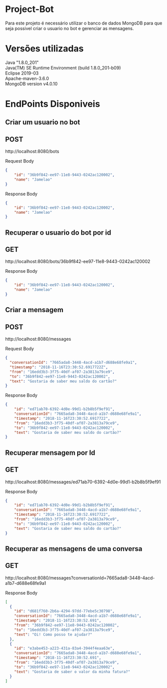 # Project-Bot

Para este projeto é necessário utilizar o banco de dados MongoDB para que seja possivel criar o usuario no bot e gerenciar as mensagens.

# Versões utilizadas
Java "1.8.0_201"<br>
Java(TM) SE Runtime Environment (build 1.8.0_201-b09)<br>
Eclipse 2019-03<br>
Apache-maven-3.6.0<br>
MongoDB version v4.0.10

<h1> EndPoints Disponiveis </h1>

<h2>Criar um usuario no bot</h2>

<h2>POST</h2>
http://localhost:8080/bots
<p>Request Body</p>

```json
{
	"id": "36b9f842-ee97-11e8-9443-0242ac120002",
	"name": "Jamelao"
}
```

<p>Response Body</p>

```json
{
	"id": "36b9f842-ee97-11e8-9443-0242ac120002",
	"name": "Jamelao"
}
```

<h2>Recuperar o usuario do bot por id</h2>

<h2>GET</h2>
http://localhost:8080/bots/36b9f842-ee97-11e8-9443-0242ac120002
<p>Response Body</p>

```json
{
    "id": "36b9f842-ee97-11e8-9443-0242ac120002",
    "name": "Jamelao"
}
```

<h2>Criar a mensagem</h2>

<h2>POST</h2>
http://localhost:8080/messages
<p>Request Body</p>

```json
{
  "conversationId": "7665ada8-3448-4acd-a1b7-d688e68fe9a1",
  "timestamp": "2018-11-16T23:30:52.6917722Z",
  "from": "16edd3b3-3f75-40df-af07-2a3813a79ce9",
  "to": "36b9f842-ee97-11e8-9443-0242ac120002",
  "text": "Gostaria de saber meu saldo do cartão?"
}
```

<p>Response Body</p>

```json
{
    "id": "ed71ab70-6392-4d0e-99d1-b2b8b5f9ef91",
    "conversationId": "7665ada8-3448-4acd-a1b7-d688e68fe9a1",
    "timestamp": "2018-11-16T23:30:52.6917722",
    "from": "16edd3b3-3f75-40df-af07-2a3813a79ce9",
    "to": "36b9f842-ee97-11e8-9443-0242ac120002",
    "text": "Gostaria de saber meu saldo do cartão?"
}
```

<h2>Recuperar mensagem por Id</h2>

<h2>GET</h2>
http://localhost:8080/messages/ed71ab70-6392-4d0e-99d1-b2b8b5f9ef91
<p>Response Body</p>

```json
{
    "id": "ed71ab70-6392-4d0e-99d1-b2b8b5f9ef91",
    "conversationId": "7665ada8-3448-4acd-a1b7-d688e68fe9a1",
    "timestamp": "2018-11-16T23:30:52.6917722",
    "from": "16edd3b3-3f75-40df-af07-2a3813a79ce9",
    "to": "36b9f842-ee97-11e8-9443-0242ac120002",
    "text": "Gostaria de saber meu saldo do cartão?"
}
```

<h2>Recuperar as mensagens de uma conversa</h2>

<h2>GET</h2>
http://localhost:8080/messages?conversationId=7665ada8-3448-4acd-a1b7-d688e68fe9a1
<p>Response Body</p>

```json
[
  {
    "id": "d681f760-2b6a-4294-97dd-77ebe5c30798",
    "conversationId": "7665ada8-3448-4acd-a1b7-d688e68fe9a1",
    "timestamp": "2018-11-16T23:30:52.691",
    "from": "36b9f842-ee97-11e8-9443-0242ac120002",
    "to": "16edd3b3-3f75-40df-af07-2a3813a79ce9",
    "text": "Oi! Como posso te ajudar?"
  },
  {
    "id": "e3abe453-a223-431a-83a4-3944f4eaa63e",
    "conversationId": "7665ada8-3448-4acd-a1b7-d688e68fe9a1",
    "timestamp": "2018-11-16T23:30:52.691",
    "from": "16edd3b3-3f75-40df-af07-2a3813a79ce9",
    "to": "36b9f842-ee97-11e8-9443-0242ac120002",
    "text": "Gostaria de saber o valor da minha fatura?"
  }
]
```

